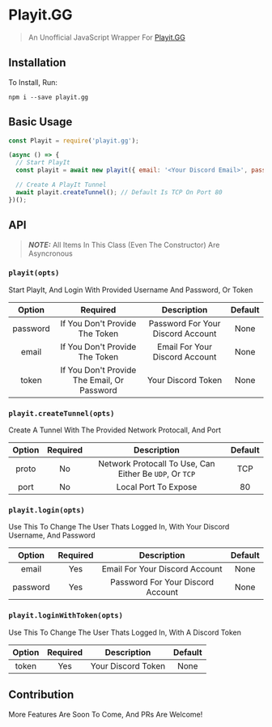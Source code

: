 # Playit.GG

> An Unofficial JavaScript Wrapper For [Playit.GG](https://playit.gg/)

## Installation

To Install, Run:

```
npm i --save playit.gg
```

## Basic Usage

```js
const Playit = require('playit.gg');

(async () => {
  // Start PlayIt
  const playit = await new playit({ email: '<Your Discord Email>', password: '<Your Discord Password>' }); // Or You Can Use { token: '<Your Token>' }

  // Create A PlayIt Tunnel
  await playit.createTunnel(); // Default Is TCP On Port 80
})();
```

## API

> **_NOTE:_** All Items In This Class (Even The Constructor) Are Asyncronous

### `playit(opts)`

Start PlayIt, And Login With Provided Username And Password, Or Token

|  Option  |                  Required                   |            Description            | Default |
| :------: | :-----------------------------------------: | :-------------------------------: | :-----: |
| password |       If You Don't Provide The Token        | Password For Your Discord Account |  None   |
|  email   |       If You Don't Provide The Token        |  Email For Your Discord Account   |  None   |
|  token   | If You Don't Provide The Email, Or Password |        Your Discord Token         |  None   |

### `playit.createTunnel(opts)`

Create A Tunnel With The Provided Network Protocall, And Port

| Option | Required |                       Description                       | Default |
| :----: | :------: | :-----------------------------------------------------: | :-----: |
| proto  |    No    | Network Protocall To Use, Can Either Be `UDP`, Or `TCP` |   TCP   |
|  port  |    No    |                  Local Port To Expose                   |   80    |

### `playit.login(opts)`

Use This To Change The User Thats Logged In, With Your Discord Username, And Password

|  Option  | Required |            Description            | Default |
| :------: | :------: | :-------------------------------: | :-----: |
|  email   |   Yes    |  Email For Your Discord Account   |  None   |
| password |   Yes    | Password For Your Discord Account |  None   |

### `playit.loginWithToken(opts)`

Use This To Change The User Thats Logged In, With A Discord Token

| Option | Required |    Description     | Default |
| :----: | :------: | :----------------: | :-----: |
| token  |   Yes    | Your Discord Token |  None   |

## Contribution

More Features Are Soon To Come, And PRs Are Welcome!

